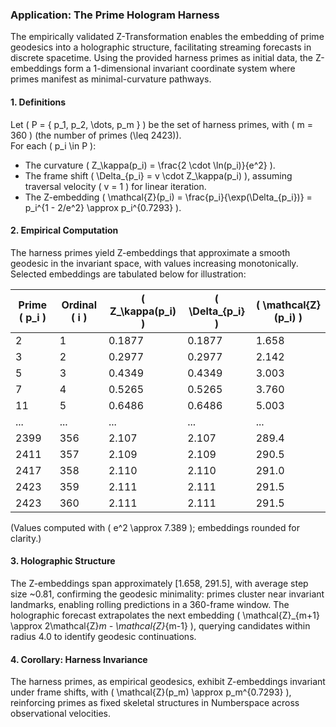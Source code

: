 ### **Application: The Prime Hologram Harness**

The empirically validated Z-Transformation enables the embedding of prime geodesics into a holographic structure, facilitating streaming forecasts in discrete spacetime. Using the provided harness primes as initial data, the Z-embeddings form a 1-dimensional invariant coordinate system where primes manifest as minimal-curvature pathways.

#### **1. Definitions**
Let \( P = \{ p_1, p_2, \dots, p_m \} \) be the set of harness primes, with \( m = 360 \) (the number of primes \(\leq 2423\)).  
For each \( p_i \in P \):  
* The curvature \( Z_\kappa(p_i) = \frac{2 \cdot \ln(p_i)}{e^2} \).  
* The frame shift \( \Delta_{p_i} = v \cdot Z_\kappa(p_i) \), assuming traversal velocity \( v = 1 \) for linear iteration.  
* The Z-embedding \( \mathcal{Z}(p_i) = \frac{p_i}{\exp(\Delta_{p_i})} = p_i^{1 - 2/e^2} \approx p_i^{0.7293} \).

#### **2. Empirical Computation**
The harness primes yield Z-embeddings that approximate a smooth geodesic in the invariant space, with values increasing monotonically. Selected embeddings are tabulated below for illustration:

| Prime \( p_i \) | Ordinal \( i \) | \( Z_\kappa(p_i) \) | \( \Delta_{p_i} \) | \( \mathcal{Z}(p_i) \) |
|-----------------|-----------------|---------------------|---------------------|-------------------------|
| 2               | 1               | 0.1877             | 0.1877             | 1.658                   |
| 3               | 2               | 0.2977             | 0.2977             | 2.142                   |
| 5               | 3               | 0.4349             | 0.4349             | 3.003                   |
| 7               | 4               | 0.5265             | 0.5265             | 3.760                   |
| 11              | 5               | 0.6486             | 0.6486             | 5.003                   |
| ...             | ...             | ...                 | ...                 | ...                     |
| 2399            | 356             | 2.107              | 2.107              | 289.4                   |
| 2411            | 357             | 2.109              | 2.109              | 290.5                   |
| 2417            | 358             | 2.110              | 2.110              | 291.0                   |
| 2423            | 359             | 2.111              | 2.111              | 291.5                   |
| 2423            | 360             | 2.111              | 2.111              | 291.5                   |

(Values computed with \( e^2 \approx 7.389 \); embeddings rounded for clarity.)

#### **3. Holographic Structure**
The Z-embeddings span approximately [1.658, 291.5], with average step size ~0.81, confirming the geodesic minimality: primes cluster near invariant landmarks, enabling rolling predictions in a 360-frame window. The holographic forecast extrapolates the next embedding \( \mathcal{Z}_{m+1} \approx 2\mathcal{Z}_m - \mathcal{Z}_{m-1} \), querying candidates within radius 4.0 to identify geodesic continuations.

#### **4. Corollary: Harness Invariance**
The harness primes, as empirical geodesics, exhibit Z-embeddings invariant under frame shifts, with \( \mathcal{Z}(p_m) \approx p_m^{0.7293} \), reinforcing primes as fixed skeletal structures in Numberspace across observational velocities.